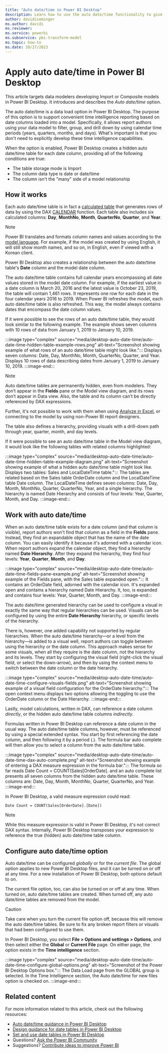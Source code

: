 ```yaml
---
title: "Auto date/time in Power BI Desktop"
description: Learn how to use the auto date/time functionality to give you more options for data filtering in Power BI Desktop.
author: davidiseminger
ms.author: davidi
ms.reviewer: 
ms.service: powerbi
ms.subservice: pbi-transform-model
ms.topic: how-to
ms.date: 10/27/2023
---
```


# Apply auto date/time in Power BI Desktop

This article targets data modelers developing Import or Composite models in Power BI Desktop. It introduces and describes the _Auto date/time_ option.

The auto date/time is a data load option in Power BI Desktop. The purpose of this option is to support convenient time intelligence reporting based on date columns loaded into a model. Specifically, it allows report authors using your data model to filter, group, and drill down by using calendar time periods (years, quarters, months, and days). What's important is that you don't need to explicitly develop these time intelligence capabilities.

When the option is enabled, Power BI Desktop creates a hidden auto date/time table for each date column, providing all of the following conditions are true:

- The table storage mode is Import
- The column data type is date or date/time
- The column isn't the "many" side of a model relationship

## How it works

Each auto date/time table is in fact a [calculated table](desktop-calculated-tables.md) that generates rows of data by using the DAX [CALENDAR](/dax/calendar-function-dax) function. Each table also includes six calculated columns: **Day**, **MonthNo**, **Month**, **QuarterNo**, **Quarter**, and **Year**.

> [!NOTE]
> Power BI translates and formats column names and values according to the [model language](../fundamentals/supported-languages-countries-regions.md#choose-the-language-for-the-model-in-power-bi-desktop). For example, if the model was created by using English, it will still show month names, and so on, in English, even if viewed with a Korean client.

Power BI Desktop also creates a relationship between the auto date/time table's **Date** column and the model date column.

The auto date/time table contains full calendar years encompassing all date values stored in the model date column. For example, if the earliest value in a date column is March 20, 2016 and the latest value is October 23, 2019, the table will contain 1,461 rows. It represents one row for each date in the four calendar years 2016 to 2019. When Power BI refreshes the model, each auto date/time table is also refreshed. This way, the model always contains dates that encompass the date column values.

If it were possible to see the rows of an auto date/time table, they would look similar to the following example. The example shows seven columns with 10 rows of data from January 1, 2019 to January 10, 2019.

:::image type="complex" source="media/desktop-auto-date-time/auto-date-time-hidden-table-example-rows.png" alt-text="Screenshot showing example of what rows of an auto date/time table might look like.":::
   Displays seven columns: Date, Day, MonthNo, Month, QuarterNo, Quarter, and Year. Displays 10 rows of data describing dates from January 1, 2019 to January 10, 2019.
:::image-end:::

> [!NOTE]
> Auto date/time tables are permanently hidden, even from modelers. They don’t appear in the **Fields** pane or the Model view diagram, and its rows don’t appear in Data view. Also, the table and its column can’t be directly referenced by DAX expressions.
>
> Further, it's not possible to work with them when using [Analyze in Excel](../collaborate-share/service-analyze-in-excel.md), or connecting to the model by using non-Power BI report designers.

The table also defines a hierarchy, providing visuals with a drill-down path through year, quarter, month, and day levels.

If it were possible to see an auto date/time table in the Model view diagram, it would look like the following tables with related columns highlighted:

:::image type="complex" source="media/desktop-auto-date-time/auto-date-time-hidden-table-example-diagram.png" alt-text="Screenshot showing example of what a hidden auto date/time table might look like. Displays two tables: Sales and LocalDateTime table.":::
   The tables are related based on the Sales table OrderDate column and the LocalDateTime table Date column. The LocalDateTime defines seven columns: Date, Day, Month, MonthNo, Quarter, QuarterNo, Year, and a single hierarchy. The hierarchy is named Date Hierarchy and consists of four levels: Year, Quarter, Month, and Day.
:::image-end:::

## Work with auto date/time

When an auto date/time table exists for a date column (and that column is visible), report authors won't find that column as a field in the **Fields** pane. Instead, they find an expandable object that has the name of the date column. You can easily identify it because it's adorned with a calendar icon. When report authors expand the calendar object, they find a hierarchy named **Date Hierarchy**. After they expand the hierarchy, they find four levels: **Year**, **Quarter**, **Month**, and **Day**.

:::image type="complex" source="media/desktop-auto-date-time/auto-date-time-fields-pane-example.png" alt-text="Screenshot showing example of the Fields pane, with the Sales table expanded open.":::
   It contains an OrderDate field, adorned with the calendar icon. It's expanded open and contains a hierarchy named Date Hierarchy. It, too, is expanded and contains four levels: Year, Quarter, Month, and Day.
:::image-end:::

The auto date/time generated hierarchy can be used to configure a visual in exactly the same way that regular hierarchies can be used. Visuals can be configured by using the entire **Date Hierarchy** hierarchy, or specific levels of the hierarchy.

There is, however, one added capability not supported by regular hierarchies. When the auto date/time hierarchy—or a level from the hierarchy—is added to a visual well, report authors can toggle between using the hierarchy or the date column. This approach makes sense for some visuals, when all they require is the date column, not the hierarchy and its levels. They start by configuring the visual field (right-click the visual field, or select the down-arrow), and then by using the context menu to switch between the date column or the date hierarchy.

:::image type="complex" source="media/desktop-auto-date-time/auto-date-time-configure-visuals-fields.png" alt-text="Screenshot showing example of a visual field configuration for the OrderDate hierarchy.":::
   The open context menu displays two options allowing the toggling to use the OrderDate column or the Date Hierarchy.
:::image-end:::

Lastly, model calculations, written in DAX, can reference a date column _directly_, or the hidden auto date/time table columns _indirectly_.

Formulas written in Power BI Desktop can reference a date column in the usual way. The auto date/time table columns, however, must be referenced by using a special extended syntax. You start by first referencing the date column, and then following it by a period (.). The formula bar auto complete will then allow you to select a column from the auto date/time table.

:::image type="complex" source="media/desktop-auto-date-time/auto-date-time-dax-auto-complete.png" alt-text="Screenshot showing example of entering a DAX measure expression in the formula bar.":::
   The formula so far reads Date Count = COUNT(Sales[OrderDate]. and an auto complete list presents all seven columns from the hidden auto date/time table. These columns are: Date, Day, Month, MonthNo, Quarter, QuarterNo, and Year.
:::image-end:::

In Power BI Desktop, a valid measure expression could read:

```dax
Date Count = COUNT(Sales[OrderDate].[Date])
```

> [!NOTE]
> While this measure expression is valid in Power BI Desktop, it's not correct DAX syntax. Internally, Power BI Desktop transposes your expression to reference the true (hidden) auto date/time table column.

## Configure auto date/time option

Auto date/time can be configured _globally_ or for the _current file_. The global option applies to new Power BI Desktop files, and it can be turned on or off at any time. For a new installation of Power BI Desktop, both options default to on.

The current file option, too, can also be turned on or off at any time. When turned on, auto date/time tables are created. When turned off, any auto date/time tables are removed from the model.

> [!CAUTION]
> Take care when you turn the current file option off, because this will remove the auto date/time tables. Be sure to fix any broken report filters or visuals that had been configured to use them.

In Power BI Desktop, you select **File > Options and settings > Options**, and then select either the **Global** or **Current File** page. On either page, the option exists in the **Time intelligence** section.

:::image type="complex" source="media/desktop-auto-date-time/auto-date-time-configure-global-options.png" alt-text="Screenshot of the Power BI Desktop Options box.":::
   The Data Load page from the GLOBAL group is selected. In the Time Intelligence section, the Auto date/time for new files option is checked on.
:::image-end:::

## Related content

For more information related to this article, check out the following resources:

- [Auto date/time guidance in Power BI Desktop](../guidance/auto-date-time.md)
- [Design guidance for date tables in Power BI Desktop](../guidance/model-date-tables.md)
- [Set and use date tables in Power BI Desktop](desktop-date-tables.md)
- Questions? [Ask the Power BI Community](https://community.powerbi.com/)
- Suggestions? [Contribute ideas to improve Power BI](https://ideas.powerbi.com/)
